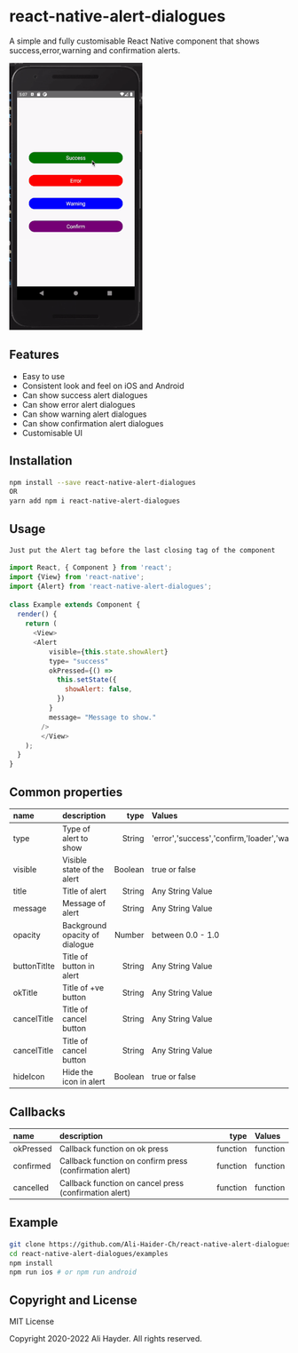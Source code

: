 
# react-native-alert-dialogues


A simple and fully customisable React Native component that shows success,error,warning and confirmation alerts.

![](sample.gif)

## Features

* Easy to use
* Consistent look and feel on iOS and Android
* Can show success alert dialogues
* Can show error alert dialogues
* Can show warning alert dialogues
* Can show confirmation alert dialogues
* Customisable UI

## Installation

```bash
npm install --save react-native-alert-dialogues
OR
yarn add npm i react-native-alert-dialogues
```

## Usage
```bash
Just put the Alert tag before the last closing tag of the component
```
```javascript
import React, { Component } from 'react';
import {View} from 'react-native';
import {Alert} from 'react-native-alert-dialogues';

class Example extends Component {
  render() {
    return (
      <View>
      <Alert
          visible={this.state.showAlert}
          type= "success"
          okPressed={() =>
            this.setState({
              showAlert: false,
            })
          }
          message= "Message to show."
        />
        </View>
    );
  }
}
```

## Common properties

 name               | description                   | type     | Values
:------------------ |:----------------------------- | --------:|:---------------------------------------------
 type               | Type of alert to show         |  String  |'error','success','confirm,'loader','warning'
 visible            | Visible state of the alert    |  Boolean | true or false
 title              | Title of alert                |  String  | Any String Value
 message            | Message of alert              |  String  | Any String Value
 opacity            | Background opacity of dialogue|  Number  | between 0.0 - 1.0
 buttonTitlte       | Title of button in alert      |  String  | Any String Value
 okTitle            | Title of +ve button           |  String  | Any String Value
 cancelTitle        | Title of cancel button        |  String  | Any String Value
 cancelTitle        | Title of cancel button        |  String  | Any String Value
 hideIcon           | Hide the icon in alert        |  Boolean | true or false

 
## Callbacks

 name               | description                                             | type     | Values
:------------------ |:------------------------------------------------------- | --------:|:-------------
 okPressed          | Callback function on ok press                           | function | function
 confirmed          | Callback function on confirm press (confirmation alert) | function | function
 cancelled          | Callback function on cancel press (confirmation alert)  | function | function

## Example

```bash
git clone https://github.com/Ali-Haider-Ch/react-native-alert-dialogues
cd react-native-alert-dialogues/examples
npm install
npm run ios # or npm run android
```

## Copyright and License

MIT License

Copyright 2020-2022 Ali Hayder. All rights reserved.
